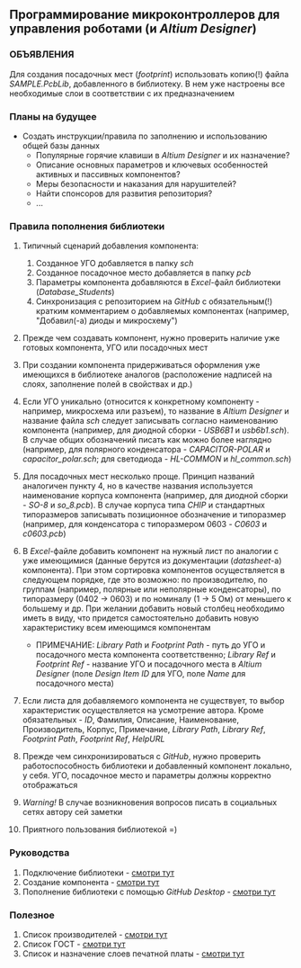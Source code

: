## Программирование микроконтроллеров для управления роботами (и _Altium Designer_)

### ОБЪЯВЛЕНИЯ

Для создания посадочных мест (_footprint_) использовать копию(!) файла _SAMPLE.PcbLib_, добавленного в библиотеку. В нем уже настроены все необходимые слои в соответствии с их предназначением

### Планы на будущее

* Создать инструкции/правила по заполнению и использованию общей базы данных
    * Популярные горячие клавиши в _Altium Designer_ и их назначение?
    * Описание основных параметров и ключевых особенностей активных и пассивных компонентов?
    * Меры безопасности и наказания для нарушителей?
    * Найти спонсоров для развития репозитория?
    * ...

### Правила пополнения библиотеки

1. Типичный сценарий добавления компонента:
    1. Созданное УГО добавляется в папку _sch_
    2. Созданное посадочное место добавляется в папку _pcb_
    3. Параметры компонента добавляются в _Excel_-файл библиотеки (_Database_Students_)
    4. Синхронизация с репозиторием на _GitHub_ с обязательным(!) кратким комментарием о добавляемых компонентах (например, "Добавил(-а) диоды и микросхему")
    
2. Прежде чем создавать компонент, нужно проверить наличие уже готовых компонента, УГО или посадочных мест

3. При создании компонента придерживаться оформления уже имеющихся в библиотеке аналогов (расположение надписей на слоях, заполнение полей в свойствах и др.)

4. Если УГО уникально (относится к конкретному компоненту - например, микросхема или разъем), то название в _Altium Designer_ и название файла _sch_ следует записывать согласно наименованию компонента (например, для диодной сборки - _USB6B1_ и _usb6b1.sch_). В случае общих обозначений писать как можно более наглядно (например, для полярного конденсатора - _CAPACITOR-POLAR_ и _capacitor_polar.sch_; для светодиода - _HL-COMMON_ и _hl_common.sch_)

5. Для посадочных мест несколько проще. Принцип названий аналогичен пункту 4, но в качестве названия используется наименование корпуса компонента (например, для диодной сборки - _SO-8_ и _so_8.pcb_). В случае корпуса типа _CHIP_ и стандартных типоразмеров записывать позиционное обозначение и типоразмер (например, для конденсатора с типоразмером 0603 - _C0603_ и _c0603.pcb_)
    
6. В _Excel_-файле добавить компонент на нужный лист по аналогии с уже имеющимися (данные берутся из документации (_datasheet_-а) компонента). При этом сортировка компонентов осуществляется в следующем порядке, где это возможно: по производителю, по группам (например, полярные или неполярные конденсаторы), по типоразмеру (0402 -> 0603) и по номиналу (1 -> 5 Ом) от меньшего к большему и др. При желании добавить новый столбец необходимо иметь в виду, что придется самостоятельно добавить новую характеристику всем имеющимся компонентам
    - ПРИМЕЧАНИЕ: _Library Path_ и _Footprint Path_ - путь до УГО и посадочного места компонента соответственно; _Library Ref_ и _Footprint Ref_ - название УГО и посадочного места в _Altium Designer_ (поле _Design Item ID_ для УГО, поле _Name_ для посадочного места)

7. Если листа для добавляемого компонента не существует, то выбор характеристик осуществляется на усмотрение автора. Кроме обязательных - _ID_, Фамилия, Описание, Наименование, Производитель, Корпус, Примечание, _Library Path_, _Library Ref_, _Footprint Path_, _Footprint Ref_, _HelpURL_

8. Прежде чем синхронизироваться с _GitHub_, нужно проверить работоспособность библиотеки и добавленный компонент локально, у себя. УГО, посадочное место и параметры должны корректно отображаться

9. _Warning!_ В случае возникновения вопросов писать в социальных сетях автору сей заметки

10. Приятного пользования библиотекой =)

### Руководства

1. Подключение библиотеки - [смотри тут](tutorials/add_library.md)
2. Создание компонента - [смотри тут](tutorials/create_component.md)
3. Пополнение библиотеки с помощью _GitHub Desktop_ - [смотри тут](tutorials/use_github.md)

### Полезное

1. Список производителей - [смотри тут](tutorials/manufacturers.md)
2. Список ГОСТ - [смотри тут](tutorials/gost.md)
3. Список и назначение слоев печатной платы - [смотри тут](tutorials/layers.md)
